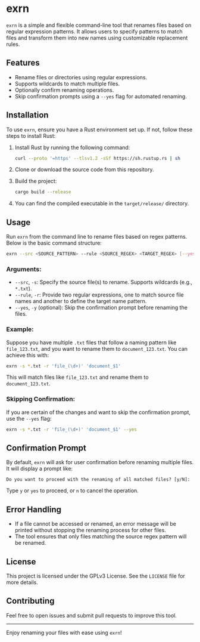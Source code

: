 # exrn

`exrn` is a simple and flexible command-line tool that renames files based on regular expression patterns. It allows users to specify patterns to match files and transform them into new names using customizable replacement rules.

## Features
- Rename files or directories using regular expressions.
- Supports wildcards to match multiple files.
- Optionally confirm renaming operations.
- Skip confirmation prompts using a `--yes` flag for automated renaming.

## Installation
To use `exrn`, ensure you have a Rust environment set up. If not, follow these steps to install Rust:

1. Install Rust by running the following command:
   ```bash
   curl --proto '=https' --tlsv1.2 -sSf https://sh.rustup.rs | sh
   ```

2. Clone or download the source code from this repository.

3. Build the project:
   ```bash
   cargo build --release
   ```

4. You can find the compiled executable in the `target/release/` directory.

## Usage
Run `exrn` from the command line to rename files based on regex patterns. Below is the basic command structure:

```bash
exrn --src <SOURCE_PATTERN> --rule <SOURCE_REGEX> <TARGET_REGEX> [--yes]
```

### Arguments:
- `--src`, `-s`: Specify the source file(s) to rename. Supports wildcards (e.g., `*.txt`).
- `--rule`, `-r`: Provide two regular expressions, one to match source file names and another to define the target name pattern.
- `--yes`, `-y` (optional): Skip the confirmation prompt before renaming the files.

### Example:
Suppose you have multiple `.txt` files that follow a naming pattern like `file_123.txt`, and you want to rename them to `document_123.txt`. You can achieve this with:

```bash
exrn -s *.txt -r 'file_(\d+)' 'document_$1'
```

This will match files like `file_123.txt` and rename them to `document_123.txt`.

### Skipping Confirmation:
If you are certain of the changes and want to skip the confirmation prompt, use the `--yes` flag:

```bash
exrn -s *.txt -r 'file_(\d+)' 'document_$1' --yes
```

## Confirmation Prompt
By default, `exrn` will ask for user confirmation before renaming multiple files. It will display a prompt like:

```
Do you want to proceed with the renaming of all matched files? [y/N]:
```

Type `y` or `yes` to proceed, or `n` to cancel the operation.

## Error Handling
- If a file cannot be accessed or renamed, an error message will be printed without stopping the renaming process for other files.
- The tool ensures that only files matching the source regex pattern will be renamed.

## License
This project is licensed under the GPLv3 License. See the `LICENSE` file for more details.

## Contributing
Feel free to open issues and submit pull requests to improve this tool.

---

Enjoy renaming your files with ease using `exrn`!
